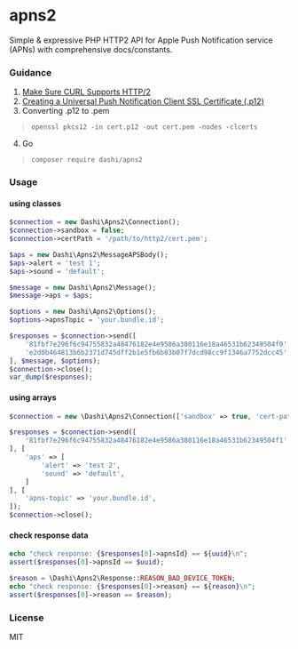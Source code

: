# apns2

Simple & expressive PHP HTTP2 API for Apple Push Notification service (APNs) with comprehensive docs/constants.

### Guidance

1. [Make Sure CURL Supports HTTP/2](http://stackoverflow.com/a/34831873/286348)
2. [Creating a Universal Push Notification Client SSL Certificate (.p12)](https://developer.apple.com/library/ios/documentation/IDEs/Conceptual/AppDistributionGuide/AddingCapabilities/AddingCapabilities.html#//apple_ref/doc/uid/TP40012582-CH26-SW11)
3. Converting .p12 to .pem
> `openssl pkcs12 -in cert.p12 -out cert.pem -nodes -clcerts`
4. Go
> `composer require dashi/apns2`


### Usage

#### using classes

```php
$connection = new Dashi\Apns2\Connection();
$connection->sandbox = false;
$connection->certPath = '/path/to/http2/cert.pem';

$aps = new Dashi\Apns2\MessageAPSBody();
$aps->alert = 'test 1';
$aps->sound = 'default';

$message = new Dashi\Apns2\Message();
$message->aps = $aps;

$options = new Dashi\Apns2\Options();
$options->apnsTopic = 'your.bundle.id';

$responses = $connection->send([
    '81fbf7e296f6c94755832a48476182e4e9586a380116e18a46531b62349504f0',
    'e2d0b464813b6b2371d745dff2b1e5fb6b83b07f7dcd98cc9f1346a7752dcc45',
], $message, $options);
$connection->close();
var_dump($responses);
```

#### using arrays

```php
$connection = new \Dashi\Apns2\Connection(['sandbox' => true, 'cert-path' => '/path/to/http2/cert.pem']);

$responses = $connection->send([
    '81fbf7e296f6c94755832a48476182e4e9586a380116e18a46531b62349504f1' // invalid
], [
    'aps' => [
        'alert' => 'test 2',
        'sound' => 'default',
    ]
], [
    'apns-topic' => 'your.bundle.id',
]);
$connection->close();
```
#### check response data
```php
echo "check response: {$responses[0]->apnsId} == ${uuid}\n";
assert($responses[0]->apnsId == $uuid);

$reason = \Dashi\Apns2\Response::REASON_BAD_DEVICE_TOKEN;
echo "check response: {$responses[0]->reason} == ${reason}\n";
assert($responses[0]->reason == $reason);
```
### License

MIT
